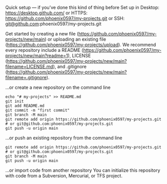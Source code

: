 Quick setup — if you’ve done this kind of thing before
Set up in Desktop: https://desktop.github.com/
or	HTTPS:
https://github.com/phoenix0597/my-projects.git
or SSH:
git@github.com:phoenix0597/my-projects.git

Get started by creating a new file (https://github.com/phoenix0597/my-projects/new/main) 
or uploading an existing file (https://github.com/phoenix0597/my-projects/upload). 
We recommend every repository include a README (https://github.com/phoenix0597/my-projects/new/main?readme=1), 
LICENSE (https://github.com/phoenix0597/my-projects/new/main?filename=LICENSE.md), 
and .gitignore (https://github.com/phoenix0597/my-projects/new/main?filename=.gitignore).

…or create a new repository on the command line

```
echo "# my-projects" >> README.md
git init
git add README.md
git commit -m "first commit"
git branch -M main
git remote add origin https://github.com/phoenix0597/my-projects.git  # or git@github.com:phoenix0597/my-projects.git
git push -u origin main
```

…or push an existing repository from the command line
```
git remote add origin https://github.com/phoenix0597/my-projects.git  # or git@github.com:phoenix0597/my-projects.git
git branch -M main
git push -u origin main
```
…or import code from another repository
You can initialize this repository with code from a Subversion, Mercurial, or TFS project.